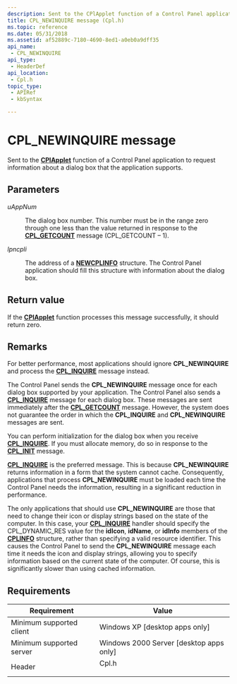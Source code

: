 ```yaml
---
description: Sent to the CPlApplet function of a Control Panel application to request information about a dialog box that the application supports.
title: CPL_NEWINQUIRE message (Cpl.h)
ms.topic: reference
ms.date: 05/31/2018
ms.assetid: af52889c-7180-4690-8ed1-a0eb0a9dff35
api_name: 
 - CPL_NEWINQUIRE
api_type: 
 - HeaderDef
api_location: 
 - Cpl.h
topic_type: 
 - APIRef
 - kbSyntax

---
```


# CPL\_NEWINQUIRE message

Sent to the [**CPlApplet**](/windows/win32/api/cpl/nc-cpl-applet_proc) function of a Control Panel application to request information about a dialog box that the application supports.

## Parameters

<dl> <dt>

*uAppNum* 
</dt> <dd>

The dialog box number. This number must be in the range zero through one less than the value returned in response to the [**CPL\_GETCOUNT**](cpl-getcount.md) message (CPL\_GETCOUNT – 1).

</dd> <dt>

*lpncpli* 
</dt> <dd>

The address of a [**NEWCPLINFO**](/windows/win32/api/cpl/ns-cpl-newcplinfoa) structure. The Control Panel application should fill this structure with information about the dialog box.

</dd> </dl>

## Return value

If the [**CPlApplet**](/windows/win32/api/cpl/nc-cpl-applet_proc) function processes this message successfully, it should return zero.

## Remarks

For better performance, most applications should ignore **CPL\_NEWINQUIRE** and process the [**CPL\_INQUIRE**](cpl-inquire.md) message instead.

The Control Panel sends the **CPL\_NEWINQUIRE** message once for each dialog box supported by your application. The Control Panel also sends a [**CPL\_INQUIRE**](cpl-inquire.md) message for each dialog box. These messages are sent immediately after the [**CPL\_GETCOUNT**](cpl-getcount.md) message. However, the system does not guarantee the order in which the **CPL\_INQUIRE** and **CPL\_NEWINQUIRE** messages are sent.

You can perform initialization for the dialog box when you receive [**CPL\_INQUIRE**](cpl-inquire.md). If you must allocate memory, do so in response to the [**CPL\_INIT**](cpl-init.md) message.

[**CPL\_INQUIRE**](cpl-inquire.md) is the preferred message. This is because **CPL\_NEWINQUIRE** returns information in a form that the system cannot cache. Consequently, applications that process **CPL\_NEWINQUIRE** must be loaded each time the Control Panel needs the information, resulting in a significant reduction in performance.

The only applications that should use **CPL\_NEWINQUIRE** are those that need to change their icon or display strings based on the state of the computer. In this case, your [**CPL\_INQUIRE**](cpl-inquire.md) handler should specify the CPL\_DYNAMIC\_RES value for the **idIcon**, **idName**, or **idInfo** members of the [**CPLINFO**](/windows/win32/api/cpl/ns-cpl-cplinfo) structure, rather than specifying a valid resource identifier. This causes the Control Panel to send the **CPL\_NEWINQUIRE** message each time it needs the icon and display strings, allowing you to specify information based on the current state of the computer. Of course, this is significantly slower than using cached information.

## Requirements



| Requirement | Value |
|-------------------------------------|----------------------------------------------------------------------------------|
| Minimum supported client<br/> | Windows XP \[desktop apps only\]<br/>                                      |
| Minimum supported server<br/> | Windows 2000 Server \[desktop apps only\]<br/>                             |
| Header<br/>                   | <dl> <dt>Cpl.h</dt> </dl> |



 

 
